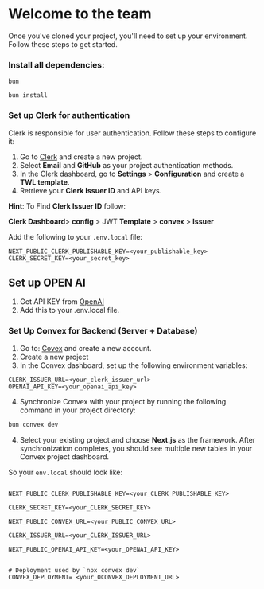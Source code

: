 # Welcome to the team

Once you've cloned your project, you'll need to set up your environment. Follow these steps to get started.

### Install all dependencies:


```bun```
```npm
bun install
```


### Set up Clerk for authentication

Clerk is responsible for user authentication. Follow these steps to configure it:


1. Go to [Clerk](https://clerk.com/) and create a new project.
2. Select **Email** and **GitHub** as your project authentication methods.
3. In the Clerk dashboard, go to **Settings** > **Configuration** and create a **TWL template**.
4. Retrieve your **Clerk Issuer ID** and API keys.

**Hint**: 
To Find **Clerk Issuer ID** follow: 

**Clerk Dashboard**> **config** > JWT **Template** > **convex** > **Issuer**

Add the following to your ``.env.local`` file:

```
NEXT_PUBLIC_CLERK_PUBLISHABLE_KEY=<your_publishable_key>
CLERK_SECRET_KEY=<your_secret_key>
```


## Set up OPEN AI

1. Get API KEY from [OpenAI](https://openai.com/)
2. Add this to your .env.local file. 

### Set Up Convex for Backend (Server + Database)

1. Go to: [Covex](https://www.convex.dev/) and create a new account.
3. Create a new project
4. In the Convex dashboard, set up the following environment variables:

```
CLERK_ISSUER_URL=<your_clerk_issuer_url>
OPENAI_API_KEY=<your_openai_api_key>
```


4. Synchronize Convex with your project by running the following command in your project directory:

```bash
bun convex dev
```

4. Select your existing project and choose **Next.js** as the framework. After synchronization completes, you should see multiple new tables in your Convex project dashboard.


So your ```env.local``` should look like:

```

NEXT_PUBLIC_CLERK_PUBLISHABLE_KEY=<your_CLERK_PUBLISHABLE_KEY>

CLERK_SECRET_KEY=<your_CLERK_SECRET_KEY>

NEXT_PUBLIC_CONVEX_URL=<your_PUBLIC_CONVEX_URL>

CLERK_ISSUER_URL=<your_CLERK_ISSUER_URL>

NEXT_PUBLIC_OPENAI_API_KEY=<your_OPENAI_API_KEY>


# Deployment used by `npx convex dev`
CONVEX_DEPLOYMENT= <your_OCONVEX_DEPLOYMENT_URL>


```